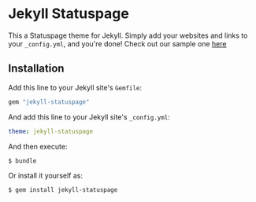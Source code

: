 # Jekyll Statuspage
This a Statuspage theme for Jekyll. Simply add your websites and links to your `_config.yml`, and you're done! Check out our sample one [here](/_config.yml)

## Installation

Add this line to your Jekyll site's `Gemfile`:

```ruby
gem "jekyll-statuspage"
```

And add this line to your Jekyll site's `_config.yml`:

```yaml
theme: jekyll-statuspage
```

And then execute:

```
$ bundle
```

Or install it yourself as:
```
$ gem install jekyll-statuspage
```
